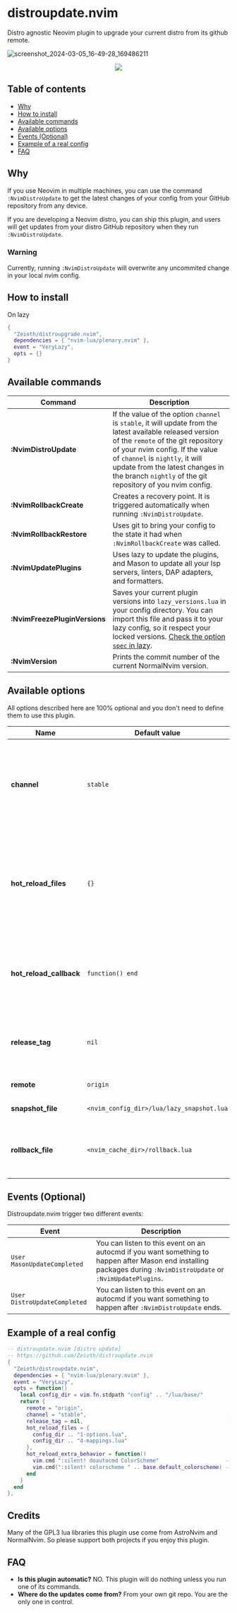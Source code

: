 # distroupdate.nvim
Distro agnostic Neovim plugin to upgrade your current distro from its github remote.

![screenshot_2024-03-05_16-49-28_169486211](https://github.com/Zeioth/distroupdate.nvim/assets/3357792/4c7dc080-1fae-4fcd-9440-f10113e2a9a5)

<div align="center">
  <a href="https://discord.gg/ymcMaSnq7d" rel="nofollow">
      <img src="https://img.shields.io/discord/1121138836525813760?color=azure&labelColor=6DC2A4&logo=discord&logoColor=black&label=Join the discord server&style=for-the-badge" data-canonical-src="https://img.shields.io/discord/1121138836525813760">
    </a>
</div>

## Table of contents

- [Why](#why)
- [How to install](#how-to-install)
- [Available commands](#available-commands)
- [Available options](#available-options)
- [Events (Optional)](#events-optional)
- [Example of a real config](#example-of-a-real-config)
- [FAQ](#faq)

## Why
If you use Neovim in multiple machines, you can use the command `:NvimDistroUpdate` to get the latest changes of your config from your GitHub repository from any device.

If you are developing a Neovim distro, you can ship this plugin, and users will get updates from your distro GitHub repository when they run `:NvimDistroUpdate`.

### Warning
Currently, running `:NvimDistroUpdate` will overwrite any uncommited change in your local nvim config.

## How to install
On lazy

```lua
{
  "Zeioth/distroupgrade.nvim",
  dependencies = { "nvim-lua/plenary.nvim" },
  event = "VeryLazy",
  opts = {}
}
```

## Available commands

|  Command            | Description                             |
|---------------------|-----------------------------------------|
| **:NvimDistroUpdate** | If the value of the option `channel` is `stable`, it will update from the latest available released version of the `remote` of the git repository of your nvim config. If the value of `channel` is `nightly`, it will update from the latest changes in the branch `nightly` of the git repository of you nvim config.|
| **:NvimRollbackCreate** | Creates a recovery point. It is triggered automatically when running `:NvimDistroUpdate`. |
| **:NvimRollbackRestore** | Uses git to bring your config to the state it had when `:NvimRollbackCreate` was called. |
| **:NvimUpdatePlugins** | Uses lazy to update the plugins, and Mason to update all your lsp servers, linters, DAP adapters, and formatters. |
| **:NvimFreezePluginVersions** | Saves your current plugin versions into `lazy_versions.lua` in your config directory. You can import this file and pass it to your lazy config, so it respect your locked versions. [Check the option `spec` in lazy](https://github.com/folke/lazy.nvim). |
| **:NvimVersion** | Prints the commit number of the current NormalNvim version. |

## Available options
All options described here are 100% optional and you don't need to define them to use this plugin.

|  Name               | Default value |Description                             |
|---------------------|---------------|----------------------------------------|
| **channel** | `stable` | Channel used by the command `:NvimDistroUpdate`. `stable` will update the distro from the latest available released version of your github repository. `nightly` will update the distro from the main branch of your github repository.
| **hot_reload_files** | `{}` | The files included, will be hot reloaded every time you write them. This way you can see the changes in your config reflected without having to restart nvim. For example: `{ my_nvim_opts_file, my_nvim_mappings_file}`. Be aware this feature is experimental, and might not work in all cases yet. |
| **hot_reload_callback** | `function() end` | (optional) Extra things to do after the files defined in the option `hot_reload_files` are reloaded. For example: This can be handy if you want to re-apply your theme. |
| **release_tag** | `nil` |  If this option is specified, the option `channel` will be ignored, and the updater will download the release you specify. The format must be semantic versioning, like: `"v1.0"`. |
| **remote** | `origin` | Github remote of your distro repository. |
| **snapshot_file** | `<nvim_config_dir>/lua/lazy_snapshot.lua` | File used by the command `:NvimFreezePluginVersions` to write the plugins. 
| **rollback_file** | `<nvim_cache_dir>/rollback.lua` | File created by the command `:NvimRollbackCreate`, which is autocamically trigerred by `:NvimDistroUpdate`. |

## Events (Optional)
Distroupdate.nvim trigger two different events:

| Event | Description |
|--------|------------|
| `User MasonUpdateCompleted` | You can listen to this event on an autocmd if you want something to happen after Mason end installing packages during `:NvimDistroUpdate` or `:NvimUpdatePlugins`. |
| `User DistroUpdateCompleted` | You can listen to this event on an autocmd if you want something to happen after `:NvimDistroUpdate` ends. |

## Example of a real config

```lua
-- distroupdate.nvim [distro update]
-- https://github.com/Zeioth/distroupdate.nvim
{
  "Zeioth/distroupdate.nvim",
  dependencies = { "nvim-lua/plenary.nvim" },
  event = "VeryLazy",
  opts = function()
    local config_dir = vim.fn.stdpath "config" .. "/lua/base/"
    return {
      remote = "origin",
      channel = "stable",                                             -- stable/nightly.
      release_tag = nil,                                              -- in case you wanna freeze a specific distro version.
      hot_reload_files = {
        config_dir .. "1-options.lua",
        config_dir .. "4-mappings.lua"
      },
      hot_reload_extra_behavior = function()
        vim.cmd ":silent! doautocmd ColorScheme"                     -- heirline colorscheme reload event.
        vim.cmd(":silent! colorscheme " .. base.default_colorscheme) -- nvim     colorscheme reload command.
      end
    }
  end
},
```

## Credits
Many of the GPL3 lua libraries this plugin use come from AstroNvim and NormalNvim. So please support both projects if you enjoy this plugin.

## FAQ

* **Is this plugin automatic?** NO. This plugin will do nothing unless you run one of its commands.
* **Where do the updates come from?** From your own git repo. You are the only one in control.
